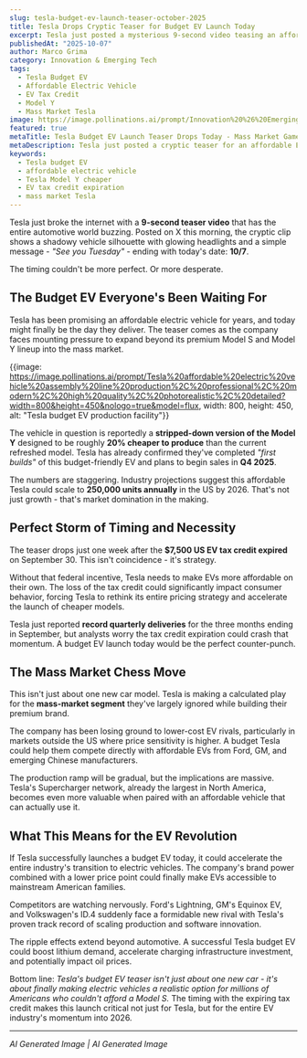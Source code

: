 ```yaml
---
slug: tesla-budget-ev-launch-teaser-october-2025
title: Tesla Drops Cryptic Teaser for Budget EV Launch Today
excerpt: Tesla just posted a mysterious 9-second video teasing an affordable electric vehicle reveal happening RIGHT NOW. The timing couldn't be more critical.
publishedAt: "2025-10-07"
author: Marco Grima
category: Innovation & Emerging Tech
tags:
  - Tesla Budget EV
  - Affordable Electric Vehicle
  - EV Tax Credit
  - Model Y
  - Mass Market Tesla
image: https://image.pollinations.ai/prompt/Innovation%20%26%20Emerging%20Tech%20technology%2C%20Tesla%20budget%20EV%2C%20affordable%20electric%20vehicle%2C%20professional%2C%20modern%2C%20high%20quality%2C%20photorealistic%2C%20detailed?width=1200&height=600&nologo=true&model=flux
featured: true
metaTitle: Tesla Budget EV Launch Teaser Drops Today - Mass Market Game Changer
metaDescription: Tesla just posted a cryptic teaser for an affordable EV launching today. With the $7,500 tax credit expired, this budget Model Y could change everything for the mass market.
keywords:
  - Tesla budget EV
  - affordable electric vehicle
  - Tesla Model Y cheaper
  - EV tax credit expiration
  - mass market Tesla
---
```


Tesla just broke the internet with a **9-second teaser video** that has the entire automotive world buzzing. Posted on X this morning, the cryptic clip shows a shadowy vehicle silhouette with glowing headlights and a simple message - *"See you Tuesday"* - ending with today's date: **10/7**.

The timing couldn't be more perfect. Or more desperate.

## **The Budget EV Everyone's Been Waiting For**

Tesla has been promising an affordable electric vehicle for years, and today might finally be the day they deliver. The teaser comes as the company faces mounting pressure to expand beyond its premium Model S and Model Y lineup into the mass market.

{{image: https://image.pollinations.ai/prompt/Tesla%20affordable%20electric%20vehicle%20assembly%20line%20production%2C%20professional%2C%20modern%2C%20high%20quality%2C%20photorealistic%2C%20detailed?width=800&height=450&nologo=true&model=flux, width: 800, height: 450, alt: "Tesla budget EV production facility"}}

The vehicle in question is reportedly a **stripped-down version of the Model Y** designed to be roughly **20% cheaper to produce** than the current refreshed model. Tesla has already confirmed they've completed *"first builds"* of this budget-friendly EV and plans to begin sales in **Q4 2025**.

The numbers are staggering. Industry projections suggest this affordable Tesla could scale to **250,000 units annually** in the US by 2026. That's not just growth - that's market domination in the making.

## **Perfect Storm of Timing and Necessity**

The teaser drops just one week after the **$7,500 US EV tax credit expired** on September 30. This isn't coincidence - it's strategy.

Without that federal incentive, Tesla needs to make EVs more affordable on their own. The loss of the tax credit could significantly impact consumer behavior, forcing Tesla to rethink its entire pricing strategy and accelerate the launch of cheaper models.

Tesla just reported **record quarterly deliveries** for the three months ending in September, but analysts worry the tax credit expiration could crash that momentum. A budget EV launch today would be the perfect counter-punch.

## **The Mass Market Chess Move**

This isn't just about one new car model. Tesla is making a calculated play for the **mass-market segment** they've largely ignored while building their premium brand.

The company has been losing ground to lower-cost EV rivals, particularly in markets outside the US where price sensitivity is higher. A budget Tesla could help them compete directly with affordable EVs from Ford, GM, and emerging Chinese manufacturers.

The production ramp will be gradual, but the implications are massive. Tesla's Supercharger network, already the largest in North America, becomes even more valuable when paired with an affordable vehicle that can actually use it.

## **What This Means for the EV Revolution**

If Tesla successfully launches a budget EV today, it could accelerate the entire industry's transition to electric vehicles. The company's brand power combined with a lower price point could finally make EVs accessible to mainstream American families.

Competitors are watching nervously. Ford's Lightning, GM's Equinox EV, and Volkswagen's ID.4 suddenly face a formidable new rival with Tesla's proven track record of scaling production and software innovation.

The ripple effects extend beyond automotive. A successful Tesla budget EV could boost lithium demand, accelerate charging infrastructure investment, and potentially impact oil prices.

Bottom line: *Tesla's budget EV teaser isn't just about one new car - it's about finally making electric vehicles a realistic option for millions of Americans who couldn't afford a Model S.* The timing with the expiring tax credit makes this launch critical not just for Tesla, but for the entire EV industry's momentum into 2026.

---

*AI Generated Image | AI Generated Image*